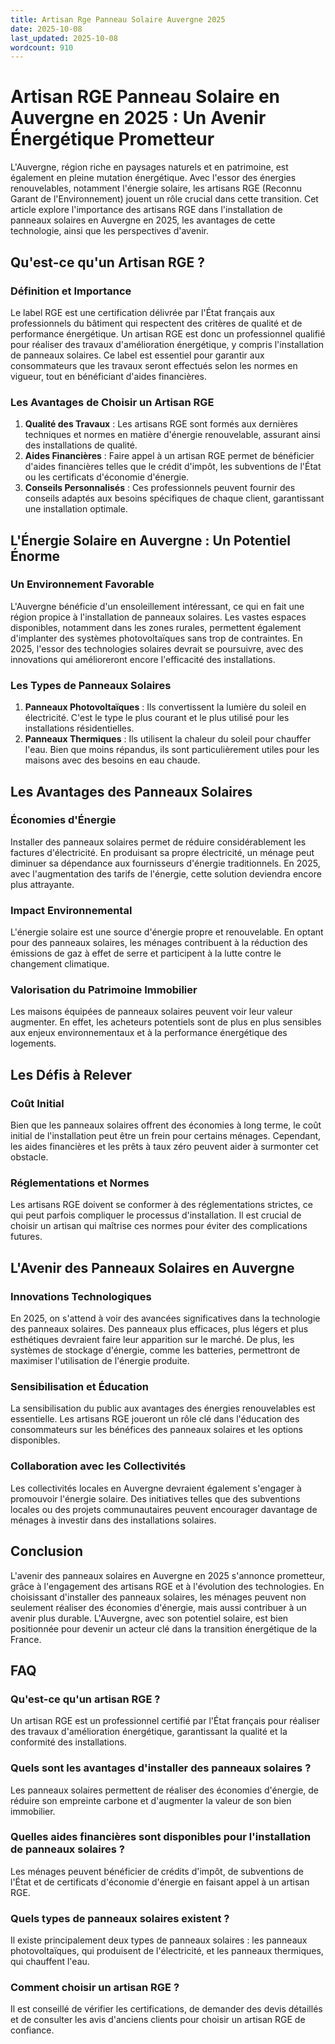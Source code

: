 ```yaml
---
title: Artisan Rge Panneau Solaire Auvergne 2025
date: 2025-10-08
last_updated: 2025-10-08
wordcount: 910
---
```


# Artisan RGE Panneau Solaire en Auvergne en 2025 : Un Avenir Énergétique Prometteur

L'Auvergne, région riche en paysages naturels et en patrimoine, est également en pleine mutation énergétique. Avec l'essor des énergies renouvelables, notamment l'énergie solaire, les artisans RGE (Reconnu Garant de l'Environnement) jouent un rôle crucial dans cette transition. Cet article explore l'importance des artisans RGE dans l'installation de panneaux solaires en Auvergne en 2025, les avantages de cette technologie, ainsi que les perspectives d'avenir.

## Qu'est-ce qu'un Artisan RGE ?

### Définition et Importance

Le label RGE est une certification délivrée par l'État français aux professionnels du bâtiment qui respectent des critères de qualité et de performance énergétique. Un artisan RGE est donc un professionnel qualifié pour réaliser des travaux d'amélioration énergétique, y compris l'installation de panneaux solaires. Ce label est essentiel pour garantir aux consommateurs que les travaux seront effectués selon les normes en vigueur, tout en bénéficiant d'aides financières.

### Les Avantages de Choisir un Artisan RGE

1. **Qualité des Travaux** : Les artisans RGE sont formés aux dernières techniques et normes en matière d'énergie renouvelable, assurant ainsi des installations de qualité.
2. **Aides Financières** : Faire appel à un artisan RGE permet de bénéficier d'aides financières telles que le crédit d'impôt, les subventions de l'État ou les certificats d'économie d'énergie.
3. **Conseils Personnalisés** : Ces professionnels peuvent fournir des conseils adaptés aux besoins spécifiques de chaque client, garantissant une installation optimale.

## L'Énergie Solaire en Auvergne : Un Potentiel Énorme

### Un Environnement Favorable

L'Auvergne bénéficie d'un ensoleillement intéressant, ce qui en fait une région propice à l'installation de panneaux solaires. Les vastes espaces disponibles, notamment dans les zones rurales, permettent également d'implanter des systèmes photovoltaïques sans trop de contraintes. En 2025, l'essor des technologies solaires devrait se poursuivre, avec des innovations qui amélioreront encore l'efficacité des installations.

### Les Types de Panneaux Solaires

1. **Panneaux Photovoltaïques** : Ils convertissent la lumière du soleil en électricité. C'est le type le plus courant et le plus utilisé pour les installations résidentielles.
2. **Panneaux Thermiques** : Ils utilisent la chaleur du soleil pour chauffer l'eau. Bien que moins répandus, ils sont particulièrement utiles pour les maisons avec des besoins en eau chaude.

## Les Avantages des Panneaux Solaires

### Économies d'Énergie

Installer des panneaux solaires permet de réduire considérablement les factures d'électricité. En produisant sa propre électricité, un ménage peut diminuer sa dépendance aux fournisseurs d'énergie traditionnels. En 2025, avec l'augmentation des tarifs de l'énergie, cette solution deviendra encore plus attrayante.

### Impact Environnemental

L'énergie solaire est une source d'énergie propre et renouvelable. En optant pour des panneaux solaires, les ménages contribuent à la réduction des émissions de gaz à effet de serre et participent à la lutte contre le changement climatique.

### Valorisation du Patrimoine Immobilier

Les maisons équipées de panneaux solaires peuvent voir leur valeur augmenter. En effet, les acheteurs potentiels sont de plus en plus sensibles aux enjeux environnementaux et à la performance énergétique des logements.

## Les Défis à Relever

### Coût Initial

Bien que les panneaux solaires offrent des économies à long terme, le coût initial de l'installation peut être un frein pour certains ménages. Cependant, les aides financières et les prêts à taux zéro peuvent aider à surmonter cet obstacle.

### Réglementations et Normes

Les artisans RGE doivent se conformer à des réglementations strictes, ce qui peut parfois compliquer le processus d'installation. Il est crucial de choisir un artisan qui maîtrise ces normes pour éviter des complications futures.

## L'Avenir des Panneaux Solaires en Auvergne

### Innovations Technologiques

En 2025, on s'attend à voir des avancées significatives dans la technologie des panneaux solaires. Des panneaux plus efficaces, plus légers et plus esthétiques devraient faire leur apparition sur le marché. De plus, les systèmes de stockage d'énergie, comme les batteries, permettront de maximiser l'utilisation de l'énergie produite.

### Sensibilisation et Éducation

La sensibilisation du public aux avantages des énergies renouvelables est essentielle. Les artisans RGE joueront un rôle clé dans l'éducation des consommateurs sur les bénéfices des panneaux solaires et les options disponibles.

### Collaboration avec les Collectivités

Les collectivités locales en Auvergne devraient également s'engager à promouvoir l'énergie solaire. Des initiatives telles que des subventions locales ou des projets communautaires peuvent encourager davantage de ménages à investir dans des installations solaires.

## Conclusion

L'avenir des panneaux solaires en Auvergne en 2025 s'annonce prometteur, grâce à l'engagement des artisans RGE et à l'évolution des technologies. En choisissant d'installer des panneaux solaires, les ménages peuvent non seulement réaliser des économies d'énergie, mais aussi contribuer à un avenir plus durable. L'Auvergne, avec son potentiel solaire, est bien positionnée pour devenir un acteur clé dans la transition énergétique de la France.

## FAQ

### Qu'est-ce qu'un artisan RGE ?

Un artisan RGE est un professionnel certifié par l'État français pour réaliser des travaux d'amélioration énergétique, garantissant la qualité et la conformité des installations.

### Quels sont les avantages d'installer des panneaux solaires ?

Les panneaux solaires permettent de réaliser des économies d'énergie, de réduire son empreinte carbone et d'augmenter la valeur de son bien immobilier.

### Quelles aides financières sont disponibles pour l'installation de panneaux solaires ?

Les ménages peuvent bénéficier de crédits d'impôt, de subventions de l'État et de certificats d'économie d'énergie en faisant appel à un artisan RGE.

### Quels types de panneaux solaires existent ?

Il existe principalement deux types de panneaux solaires : les panneaux photovoltaïques, qui produisent de l'électricité, et les panneaux thermiques, qui chauffent l'eau.

### Comment choisir un artisan RGE ?

Il est conseillé de vérifier les certifications, de demander des devis détaillés et de consulter les avis d'anciens clients pour choisir un artisan RGE de confiance.